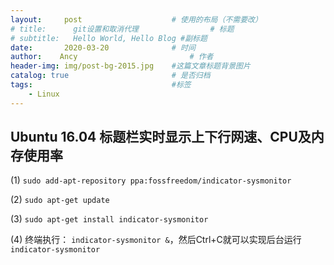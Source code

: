 ```yaml
---
layout:     post   				    # 使用的布局（不需要改）
# title:      git设置和取消代理 				# 标题 
# subtitle:   Hello World, Hello Blog #副标题
date:       2020-03-20 				# 时间
author:    Ancy 						# 作者
header-img: img/post-bg-2015.jpg 	#这篇文章标题背景图片
catalog: true 						# 是否归档
tags:								#标签
    - Linux
---
```


## Ubuntu 16.04 标题栏实时显示上下行网速、CPU及内存使用率

(1) `sudo add-apt-repository ppa:fossfreedom/indicator-sysmonitor`

(2) `sudo apt-get update`

(3) `sudo apt-get install indicator-sysmonitor`

(4) 终端执行：  `indicator-sysmonitor &`，然后Ctrl+C就可以实现后台运行`indicator-sysmonitor`

